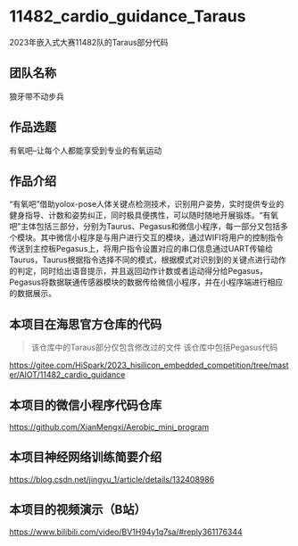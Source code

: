 # 11482_cardio_guidance_Taraus

2023年嵌入式大赛11482队的Taraus部分代码

## 团队名称

狼牙带不动步兵

## 作品选题

有氧吧–让每个人都能享受到专业的有氧运动

## 作品介绍

“有氧吧”借助yolox-pose人体关键点检测技术，识别用户姿势，实时提供专业的健身指导、计数和姿势纠正，同时极具便携性，可以随时随地开展锻炼。“有氧吧”主体包括三部分，分别为Taurus、Pegasus和微信小程序，每一部分又包括多个模块。其中微信小程序是与用户进行交互的模块，通过WIFI将用户的控制指令传送到主控板Pegasus上，将用户指令设置对应的串口信息通过UART传输给Taurus，Taurus根据指令选择不同的模式，根据模式对识别到的关键点进行动作的判定，同时给出语音提示，并且返回动作计数或者运动得分给Pegasus，Pegasus将数据联通传感器模块的数据传给微信小程序，并在小程序端进行相应的数据展示。

## 本项目在海思官方仓库的代码

> 该仓库中的Taraus部分仅包含修改过的文件
> 该仓库中包括Pegasus代码

https://gitee.com/HiSpark/2023_hisilicon_embedded_competition/tree/master/AIOT/11482_cardio_guidance

## 本项目的微信小程序代码仓库

https://github.com/XianMengxi/Aerobic_mini_program

## 本项目神经网络训练简要介绍

https://blog.csdn.net/jingyu_1/article/details/132408986

## 本项目的视频演示（B站）

https://www.bilibili.com/video/BV1H94y1q7sa/#reply361176344
